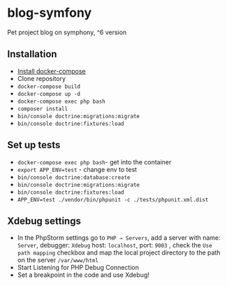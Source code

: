 # blog-symfony
Pet project blog on symphony, ^6 version

## Installation
* [Install docker-compose](https://docs.docker.com/compose/install/)
* Clone repository
* `docker-compose build`
* `docker-compose up -d`
* `docker-compose exec php bash`
* `composer install`
* `bin/console doctrine:migrations:migrate`
* `bin/console doctrine:fixtures:load`

## Set up tests
* `docker-compose exec php bash`- get into the container
* `export APP_ENV=test` - change env to test
* `bin/console doctrine:database:create`
* `bin/console doctrine:migrations:migrate`
* `bin/console doctrine:fixtures:load`
* `APP_ENV=test ./vendor/bin/phpunit -c ./tests/phpunit.xml.dist`

## Xdebug settings
* In the PhpStorm settings go to `PHP → Servers`, add a server with name: `Server`, debugger: `Xdebug` host: `localhost`, port: `9003` , check the `Use path mapping` checkbox and map the local project directory to the path on the server `/var/www/html`
* Start Listening for PHP Debug Connection
* Set a breakpoint in the code and use Xdebug!
